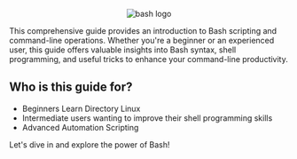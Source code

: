 <p align="center">
  <img src="https://github.com/yusuf601/basic_linux_for_hacking/blob/main/Assets/Linux.jpg" alt="bash logo"/>
</p>
<div>This comprehensive guide provides an introduction to Bash scripting and command-line operations. Whether you're a beginner or an experienced user, this guide offers valuable insights into Bash syntax, shell programming, and useful tricks to enhance your command-line productivity.

## Who is this guide for?

- Beginners Learn Directory Linux
- Intermediate users wanting to improve their shell programming skills
- Advanced Automation Scripting

Let's dive in and explore the power of Bash!</div>
